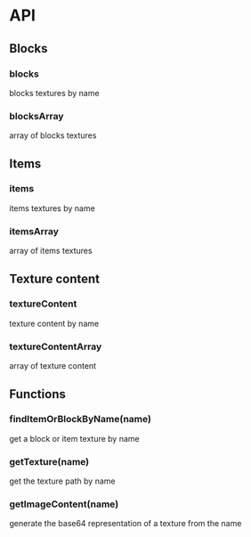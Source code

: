 # API

## Blocks

### blocks

blocks textures by name

### blocksArray

array of blocks textures

## Items

### items

items textures by name

### itemsArray

array of items textures

## Texture content

### textureContent

texture content by name

### textureContentArray

array of texture content

## Functions

### findItemOrBlockByName(name)

get a block or item texture by name

### getTexture(name)

get the texture path by name

### getImageContent(name)

generate the base64 representation of a texture from the name
